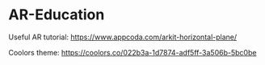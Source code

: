 # AR-Education
Useful AR tutorial: https://www.appcoda.com/arkit-horizontal-plane/

Coolors theme:
https://coolors.co/022b3a-1d7874-adf5ff-3a506b-5bc0be